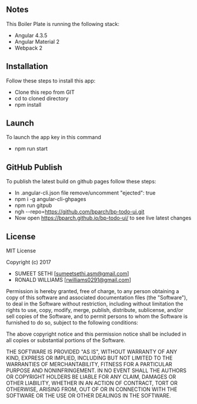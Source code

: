 ## Notes

This Boiler Plate is running the following stack:
-   Angular 4.3.5
-	Angular Material 2
-   Webpack 2


## Installation

Follow these steps to install this app:
-   Clone this repo from GIT
-   cd to cloned directory
-   npm install


## Launch

To launch the app key in this command 
-	npm run start


## GitHub Publish

To publish the latest build on github pages follow these steps:
-   In .angular-cli.json file remove/uncomment "ejected": true
-   npm i -g angular-cli-ghpages
-   npm run gitpub
-   ngh --repo=https://github.com/bparch/bp-todo-ui.git
-   Now open <https://bparch.github.io/bp-todo-ui/> to see live latest changes


## License

MIT License

Copyright (c) 2017 
-   SUMEET SETHI [<sumeetsethi.asm@gmail.com>]
-   RONALD WILLIAMS [<rwilliams0291@gmail.com>]

Permission is hereby granted, free of charge, to any person obtaining a copy
of this software and associated documentation files (the "Software"), to deal
in the Software without restriction, including without limitation the rights
to use, copy, modify, merge, publish, distribute, sublicense, and/or sell
copies of the Software, and to permit persons to whom the Software is
furnished to do so, subject to the following conditions:

The above copyright notice and this permission notice shall be included in all
copies or substantial portions of the Software.

THE SOFTWARE IS PROVIDED "AS IS", WITHOUT WARRANTY OF ANY KIND, EXPRESS OR
IMPLIED, INCLUDING BUT NOT LIMITED TO THE WARRANTIES OF MERCHANTABILITY,
FITNESS FOR A PARTICULAR PURPOSE AND NONINFRINGEMENT. IN NO EVENT SHALL THE
AUTHORS OR COPYRIGHT HOLDERS BE LIABLE FOR ANY CLAIM, DAMAGES OR OTHER
LIABILITY, WHETHER IN AN ACTION OF CONTRACT, TORT OR OTHERWISE, ARISING FROM,
OUT OF OR IN CONNECTION WITH THE SOFTWARE OR THE USE OR OTHER DEALINGS IN THE
SOFTWARE.